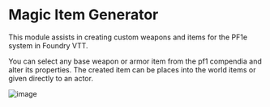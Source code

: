 # Magic Item Generator
This module assists in creating custom weapons and items for the PF1e system in Foundry VTT.

You can select any base weapon or armor item from the pf1 compendia and alter its properties. The created item can be places into the world items or given directly to an actor.

![image](https://user-images.githubusercontent.com/54455090/119138413-bbdf5080-b9f6-11eb-9a37-695e40ddba38.png)
